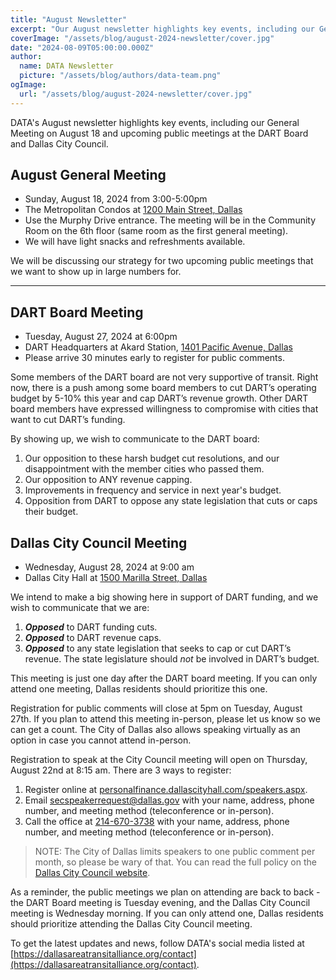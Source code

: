 ```yaml
---
title: "August Newsletter"
excerpt: "Our August newsletter highlights key events, including our General Meeting on August 18 and upcoming public meetings at the DART Board and Dallas City Council."
coverImage: "/assets/blog/august-2024-newsletter/cover.jpg"
date: "2024-08-09T05:00:00.000Z"
author:
  name: DATA Newsletter
  picture: "/assets/blog/authors/data-team.png"
ogImage:
  url: "/assets/blog/august-2024-newsletter/cover.jpg"
---
```


DATA's August newsletter highlights key events, including our General Meeting on August 18 and upcoming public meetings at the DART Board and Dallas City Council.

## August General Meeting

* Sunday, August 18, 2024 from 3:00-5:00pm
* The Metropolitan Condos at [1200 Main Street, Dallas](https://maps.app.goo.gl/pPBSUsQeJYZr1hxf7)
* Use the Murphy Drive entrance. The meeting will be in the Community Room on the 6th floor (same room as the first general meeting).
* We will have light snacks and refreshments available.

We will be discussing our strategy for two upcoming public meetings that we want to show up in large numbers for.

---

## DART Board Meeting

* Tuesday, August 27, 2024 at 6:00pm
* DART Headquarters at Akard Station, [1401 Pacific Avenue, Dallas](https://maps.app.goo.gl/36uCk3suvRdJPfM47)
* Please arrive 30 minutes early to register for public comments.

Some members of the DART board are not very supportive of transit. Right now, there is a push among some board members to cut DART’s operating budget by 5-10% this year and cap DART’s revenue growth. Other DART board members have expressed willingness to compromise with cities that want to cut DART’s funding.

By showing up, we wish to communicate to the DART board:

1. Our opposition to these harsh budget cut resolutions, and our disappointment with the member cities who passed them.
2. Our opposition to ANY revenue capping.
3. Improvements in frequency and service in next year's budget.
4. Opposition from DART to oppose any state legislation that cuts or caps their budget.

## Dallas City Council Meeting

* Wednesday, August 28, 2024 at 9:00 am
* Dallas City Hall at [1500 Marilla Street, Dallas](https://maps.app.goo.gl/BgTdpbSjKRe73pF88)  

We intend to make a big showing here in support of DART funding, and we wish to communicate that we are:

1. ***Opposed*** to DART funding cuts.
2. ***Opposed*** to DART revenue caps.
3. ***Opposed*** to any state legislation that seeks to cap or cut DART’s revenue. The state legislature should *not* be involved in DART’s budget.

This meeting is just one day after the DART board meeting. If you can only attend one meeting, Dallas residents should prioritize this one.

Registration for public comments will close at 5pm on Tuesday, August 27th. If you plan to attend this meeting in-person, please let us know so we can get a count. The City of Dallas also allows speaking virtually as an option in case you cannot attend in-person.

Registration to speak at the City Council meeting will open on Thursday, August 22nd at 8:15 am. There are 3 ways to register:

1. Register online at [personalfinance.dallascityhall.com/speakers.aspx](https://personalfinance.dallascityhall.com/speakers.aspx).
2. Email [secspeakerrequest@dallas.gov](mailto:secspeakerrequest@dallas.gov) with your name, address, phone number, and meeting method (teleconference or in-person).
3. Call the office at [214-670-3738](tel:+12146703738) with your name, address, phone number, and meeting method (teleconference or in-person).

 > NOTE: The City of Dallas limits speakers to one public comment per month, so please be wary of that. You can read the full policy on the [Dallas City Council website](https://dallascityhall.com/government/citysecretary/pages/ccrules.aspx).

As a reminder, the public meetings we plan on attending are back to back - the DART Board meeting is Tuesday evening, and the Dallas City Council meeting is Wednesday morning. If you can only attend one, Dallas residents should prioritize attending the Dallas City Council meeting.

To get the latest updates and news, follow DATA's social media listed at [https://dallasareatransitalliance.org/contact](https://dallasareatransitalliance.org/contact).
